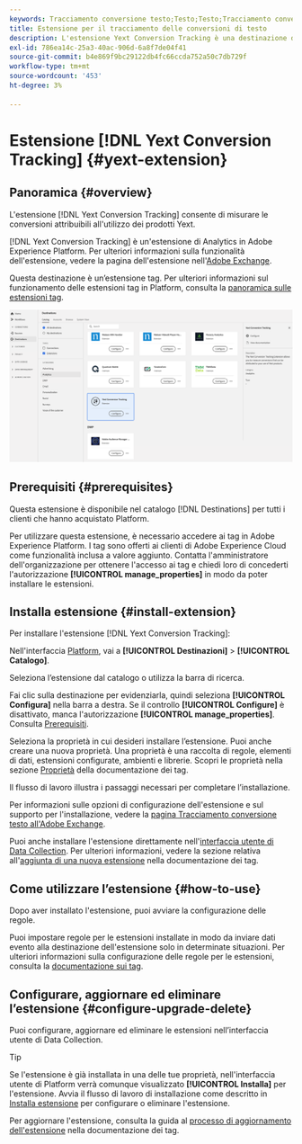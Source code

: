 ```yaml
---
keywords: Tracciamento conversione testo;Testo;Testo;Tracciamento conversione testo
title: Estensione per il tracciamento delle conversioni di testo
description: L'estensione Yext Conversion Tracking è una destinazione di analisi in Adobe Experience Platform. Per ulteriori informazioni sulla funzionalità dell’estensione, consulta la pagina dell’estensione nell’Adobe Exchange.
exl-id: 786ea14c-25a3-40ac-906d-6a8f7de04f41
source-git-commit: b4e869f9bc29122db4fc66ccda752a50c7db729f
workflow-type: tm+mt
source-wordcount: '453'
ht-degree: 3%

---
```


# Estensione [!DNL Yext Conversion Tracking] {#yext-extension}

## Panoramica {#overview}

L&#39;estensione [!DNL Yext Conversion Tracking] consente di misurare le conversioni attribuibili all&#39;utilizzo dei prodotti Yext.

[!DNL Yext Conversion Tracking] è un&#39;estensione di Analytics in Adobe Experience Platform. Per ulteriori informazioni sulla funzionalità dell&#39;estensione, vedere la pagina dell&#39;estensione nell&#39;[Adobe Exchange](https://exchange.adobe.com/experiencecloud.details.103174.yext-conversion-tracking.html).

Questa destinazione è un’estensione tag. Per ulteriori informazioni sul funzionamento delle estensioni tag in Platform, consulta la [panoramica sulle estensioni tag](../launch-extensions/overview.md).

![Estensione Tracciamento Conversione Giorno](../../assets/catalog/analytics/yext/catalog.png)

## Prerequisiti {#prerequisites}

Questa estensione è disponibile nel catalogo [!DNL Destinations] per tutti i clienti che hanno acquistato Platform.

Per utilizzare questa estensione, è necessario accedere ai tag in Adobe Experience Platform. I tag sono offerti ai clienti di Adobe Experience Cloud come funzionalità inclusa a valore aggiunto. Contatta l&#39;amministratore dell&#39;organizzazione per ottenere l&#39;accesso ai tag e chiedi loro di concederti l&#39;autorizzazione **[!UICONTROL manage_properties]** in modo da poter installare le estensioni.

## Installa estensione {#install-extension}

Per installare l&#39;estensione [!DNL Yext Conversion Tracking]:

Nell&#39;interfaccia [Platform](https://platform.adobe.com/), vai a **[!UICONTROL Destinazioni]** > **[!UICONTROL Catalogo]**.

Seleziona l’estensione dal catalogo o utilizza la barra di ricerca.

Fai clic sulla destinazione per evidenziarla, quindi seleziona **[!UICONTROL Configura]** nella barra a destra. Se il controllo **[!UICONTROL Configure]** è disattivato, manca l&#39;autorizzazione **[!UICONTROL manage_properties]**. Consulta [Prerequisiti](#prerequisites).

Seleziona la proprietà in cui desideri installare l’estensione. Puoi anche creare una nuova proprietà. Una proprietà è una raccolta di regole, elementi di dati, estensioni configurate, ambienti e librerie. Scopri le proprietà nella sezione [Proprietà](../../../tags/ui/administration/companies-and-properties.md#properties-page) della documentazione dei tag.

Il flusso di lavoro illustra i passaggi necessari per completare l’installazione.

Per informazioni sulle opzioni di configurazione dell&#39;estensione e sul supporto per l&#39;installazione, vedere la [pagina Tracciamento conversione testo all&#39;Adobe Exchange](https://exchange.adobe.com/experiencecloud.details.103174.yext-conversion-tracking.html).

Puoi anche installare l&#39;estensione direttamente nell&#39;[interfaccia utente di Data Collection](https://experience.adobe.com/it#/data-collection/). Per ulteriori informazioni, vedere la sezione relativa all&#39;[aggiunta di una nuova estensione](../../../tags/ui/managing-resources/extensions/overview.md#add-a-new-extension) nella documentazione dei tag.

## Come utilizzare l’estensione {#how-to-use}

Dopo aver installato l&#39;estensione, puoi avviare la configurazione delle regole.

Puoi impostare regole per le estensioni installate in modo da inviare dati evento alla destinazione dell&#39;estensione solo in determinate situazioni. Per ulteriori informazioni sulla configurazione delle regole per le estensioni, consulta la [documentazione sui tag](../../../tags/ui/managing-resources/rules.md).

## Configurare, aggiornare ed eliminare l’estensione {#configure-upgrade-delete}

Puoi configurare, aggiornare ed eliminare le estensioni nell’interfaccia utente di Data Collection.

>[!TIP]
>
>Se l&#39;estensione è già installata in una delle tue proprietà, nell&#39;interfaccia utente di Platform verrà comunque visualizzato **[!UICONTROL Installa]** per l&#39;estensione. Avvia il flusso di lavoro di installazione come descritto in [Installa estensione](#install-extension) per configurare o eliminare l&#39;estensione.

Per aggiornare l&#39;estensione, consulta la guida al [processo di aggiornamento dell&#39;estensione](../../../tags/ui/managing-resources/extensions/extension-upgrade.md) nella documentazione dei tag.
